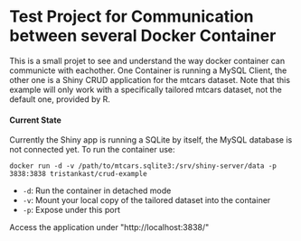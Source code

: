 # Test Project for Communication between several Docker Container

This is a small projet to see and understand the way docker container can communicte with eachother. One Container is running a MySQL Client, the other one is a Shiny CRUD application for the mtcars dataset. 
Note that this example will only work with a specifically tailored mtcars dataset, not the default one, provided by R. 

#### Current State 
Currently the Shiny app is running a SQLite by itself, the MySQL database is not connected yet. To run the container use:
```
docker run -d -v /path/to/mtcars.sqlite3:/srv/shiny-server/data -p 3838:3838 tristankast/crud-example
```

- `-d`: Run the container in detached mode
- `-v`: Mount your local copy of the tailored dataset into the container
- `-p`: Expose under this port

Access the application under "http://localhost:3838/"